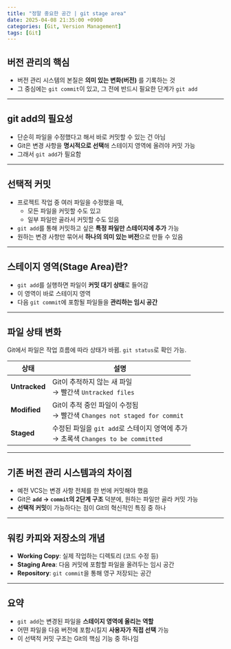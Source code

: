 ```yaml
---
title: "정말 중요한 공간 | git stage area"
date: 2025-04-08 21:35:00 +0900
categories: [Git, Version Management]
tags: [Git]
---
```


## **버전 관리의 핵심**
- 버전 관리 시스템의 본질은 **의미 있는 변화(버전)** 를 기록하는 것
- 그 중심에는 `git commit`이 있고, 그 전에 반드시 필요한 단계가 `git add`

---

## **git add의 필요성**
- 단순히 파일을 수정했다고 해서 바로 커밋할 수 있는 건 아님
- Git은 변경 사항을 **명시적으로 선택**해 스테이지 영역에 올려야 커밋 가능
- 그래서 `git add`가 필요함

---

## **선택적 커밋**
- 프로젝트 작업 중 여러 파일을 수정했을 때,
  - 모든 파일을 커밋할 수도 있고
  - 일부 파일만 골라서 커밋할 수도 있음
- `git add`를 통해 커밋하고 싶은 **특정 파일만 스테이지에 추가** 가능
- 원하는 변경 사항만 묶어서 **하나의 의미 있는 버전**으로 만들 수 있음

---

## **스테이지 영역(Stage Area)란?**
- `git add`를 실행하면 파일이 **커밋 대기 상태**로 들어감
- 이 영역이 바로 스테이지 영역
- 다음 `git commit`에 포함될 파일들을 **관리하는 임시 공간**

---

## **파일 상태 변화**
Git에서 파일은 작업 흐름에 따라 상태가 바뀜. `git status`로 확인 가능.

| 상태          | 설명                                                                                 |
| ------------- | ------------------------------------------------------------------------------------ |
| **Untracked** | Git이 추적하지 않는 새 파일<br>→ 빨간색 `Untracked files`                            |
| **Modified**  | Git이 추적 중인 파일이 수정됨<br>→ 빨간색 `Changes not staged for commit`            |
| **Staged**    | 수정된 파일을 `git add`로 스테이지 영역에 추가<br>→ 초록색 `Changes to be committed` |

---

## **기존 버전 관리 시스템과의 차이점**
- 예전 VCS는 변경 사항 전체를 한 번에 커밋해야 했음
- Git은 **`add` → `commit`의 2단계 구조** 덕분에, 원하는 파일만 골라 커밋 가능
- **선택적 커밋**이 가능하다는 점이 Git의 혁신적인 특징 중 하나

---

## **워킹 카피와 저장소의 개념**
- **Working Copy**: 실제 작업하는 디렉토리 (코드 수정 등)
- **Staging Area**: 다음 커밋에 포함할 파일을 올려두는 임시 공간
- **Repository**: `git commit`을 통해 영구 저장되는 공간

---

## **요약**
- `git add`는 변경된 파일을 **스테이지 영역에 올리는 역할**
- 어떤 파일을 다음 버전에 포함시킬지 **사용자가 직접 선택** 가능
- 이 선택적 커밋 구조는 Git의 핵심 기능 중 하나임
